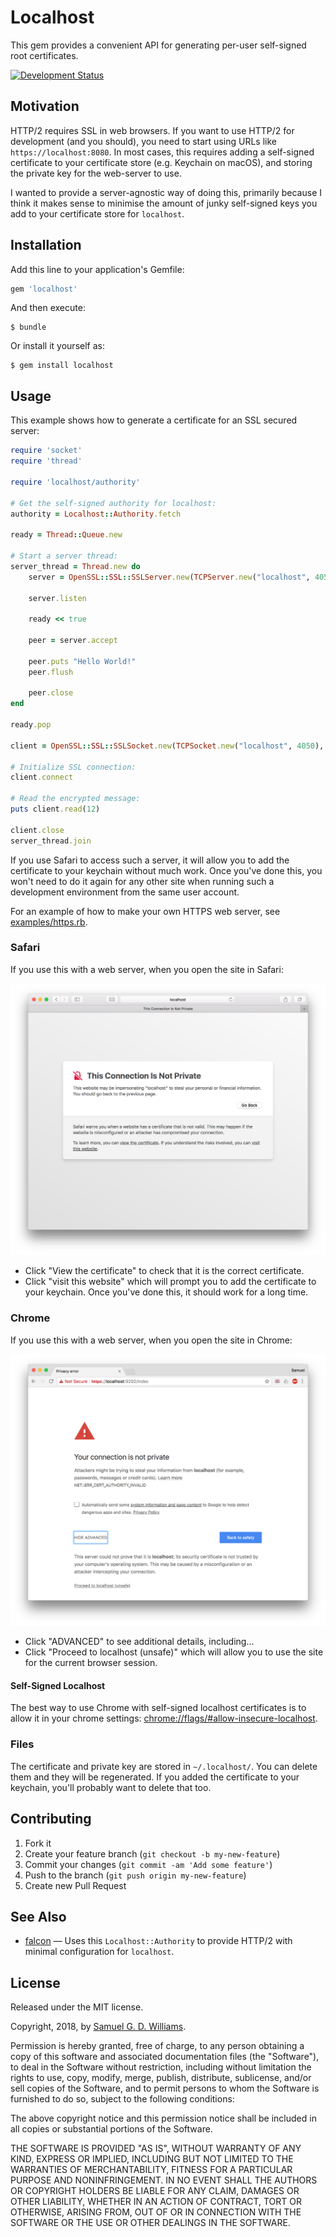 # Localhost

This gem provides a convenient API for generating per-user self-signed root certificates.

[![Development Status](https://github.com/socketry/localhost/workflows/Development/badge.svg)](https://github.com/socketry/localhost/actions?workflow=Development)

## Motivation

HTTP/2 requires SSL in web browsers. If you want to use HTTP/2 for development (and you should), you need to start using URLs like `https://localhost:8080`. In most cases, this requires adding a self-signed certificate to your certificate store (e.g. Keychain on macOS), and storing the private key for the web-server to use.

I wanted to provide a server-agnostic way of doing this, primarily because I think it makes sense to minimise the amount of junky self-signed keys you add to your certificate store for `localhost`.

## Installation

Add this line to your application's Gemfile:

``` ruby
gem 'localhost'
```

And then execute:

    $ bundle

Or install it yourself as:

    $ gem install localhost

## Usage

This example shows how to generate a certificate for an SSL secured server:

``` ruby
require 'socket'
require 'thread'

require 'localhost/authority'

# Get the self-signed authority for localhost:
authority = Localhost::Authority.fetch

ready = Thread::Queue.new

# Start a server thread:
server_thread = Thread.new do
	server = OpenSSL::SSL::SSLServer.new(TCPServer.new("localhost", 4050), authority.server_context)
	
	server.listen
	
	ready << true
	
	peer = server.accept
	
	peer.puts "Hello World!"
	peer.flush
	
	peer.close
end

ready.pop

client = OpenSSL::SSL::SSLSocket.new(TCPSocket.new("localhost", 4050), authority.client_context)

# Initialize SSL connection:
client.connect

# Read the encrypted message:
puts client.read(12)

client.close
server_thread.join
```

If you use Safari to access such a server, it will allow you to add the certificate to your keychain without much work. Once you've done this, you won't need to do it again for any other site when running such a development environment from the same user account.

For an example of how to make your own HTTPS web server, see [examples/https.rb](examples/https.rb).

### Safari

If you use this with a web server, when you open the site in Safari:

![Safari](media/safari.png)

  - Click "View the certificate" to check that it is the correct certificate.
  - Click "visit this website" which will prompt you to add the certificate to your keychain. Once you've done this, it should work for a long time.

### Chrome

If you use this with a web server, when you open the site in Chrome:

![Chrome](media/chrome.png)

  - Click "ADVANCED" to see additional details, including...
  - Click "Proceed to localhost (unsafe)" which will allow you to use the site for the current browser session.

#### Self-Signed Localhost

The best way to use Chrome with self-signed localhost certificates is to allow it in your chrome settings: <chrome://flags/#allow-insecure-localhost>.

### Files

The certificate and private key are stored in `~/.localhost/`. You can delete them and they will be regenerated. If you added the certificate to your keychain, you'll probably want to delete that too.

## Contributing

1.  Fork it
2.  Create your feature branch (`git checkout -b my-new-feature`)
3.  Commit your changes (`git commit -am 'Add some feature'`)
4.  Push to the branch (`git push origin my-new-feature`)
5.  Create new Pull Request

## See Also

  - [falcon](https://github.com/socketry/falcon) — Uses this `Localhost::Authority` to provide HTTP/2 with minimal configuration for `localhost`.

## License

Released under the MIT license.

Copyright, 2018, by [Samuel G. D. Williams](http://www.codeotaku.com/samuel-williams).

Permission is hereby granted, free of charge, to any person obtaining a copy
of this software and associated documentation files (the "Software"), to deal
in the Software without restriction, including without limitation the rights
to use, copy, modify, merge, publish, distribute, sublicense, and/or sell
copies of the Software, and to permit persons to whom the Software is
furnished to do so, subject to the following conditions:

The above copyright notice and this permission notice shall be included in
all copies or substantial portions of the Software.

THE SOFTWARE IS PROVIDED "AS IS", WITHOUT WARRANTY OF ANY KIND, EXPRESS OR
IMPLIED, INCLUDING BUT NOT LIMITED TO THE WARRANTIES OF MERCHANTABILITY,
FITNESS FOR A PARTICULAR PURPOSE AND NONINFRINGEMENT. IN NO EVENT SHALL THE
AUTHORS OR COPYRIGHT HOLDERS BE LIABLE FOR ANY CLAIM, DAMAGES OR OTHER
LIABILITY, WHETHER IN AN ACTION OF CONTRACT, TORT OR OTHERWISE, ARISING FROM,
OUT OF OR IN CONNECTION WITH THE SOFTWARE OR THE USE OR OTHER DEALINGS IN
THE SOFTWARE.
